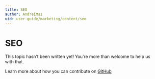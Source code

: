 ```yaml
---
title: SEO
author: AndreiMaz
uid: user-guide/marketing/content/seo
---
```

# SEO

This topic hasn’t been written yet! You're more than welcome to help us with that.

Learn more about how you can contribute on [GitHub](https://github.com/nopSolutions/nopCommerce-Docs/blob/master/CONTRIBUTING.md)